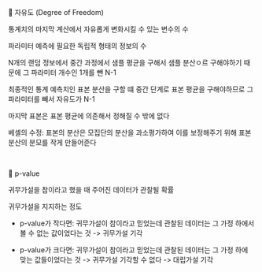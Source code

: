 📖 자유도 (Degree of Freedom)

통계치의 마지막 계산에서 자유롭게 변화시킬 수 있는 변수의 수 

파라미터 예측에 필요한 독립적 형태의 정보의 수

N개의 랜덤 정보에서 중간 과정에서 샘플 평균을 구해서 샘플 분산ㅇ르 구해야하기 때문에 그 파라미터 개수인 1개를 뺀 N-1

최종적인 통계 예측치인 표본 분산을 구할 떄 중간 단계로 표본 평균을 구해야하므로 그 파라미터를 빼서 자유도가 N-1

마지막 표본은 표본 평균에 의존해서 정해질 수 밖에 없다



베셀의 수정: 표본의 분산은 모집단의 분산을 과소평가하여 이를 보정해주기 위해 표본 분산의 분모를 작게 만들어준다

<br>

📖 p-value

귀무가설을 참이라고 했을 때 주어진 데이터가 관찰될 확률



귀무가설을 지지하는 정도

- p-value가 작다면: 귀무가설이 참이라고 믿었는데 관찰된 데이터는 그 가정 하에서 볼 수 없는 값이었다는 것 -> 귀무가설 기각

- p-value가 크다면: 귀무가설이 참이라고 믿었는데 관찰된 데이터는 그 가정 하에 맞는 값들이었다는 것 -> 귀무가설 기각할 수 없다 -> 대립가설 기각